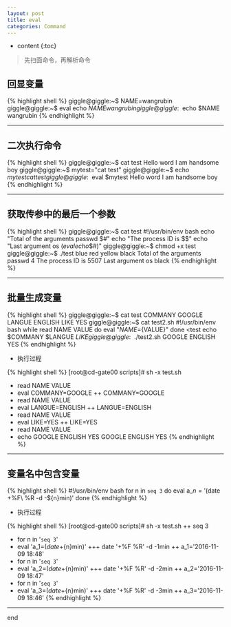 ```yaml
---
layout: post
title: eval
categories: Command
---
```



* content
{:toc}

> 先扫面命令，再解析命令

## 回显变量


{% highlight shell %}
giggle@giggle:~$ NAME=wangrubin
giggle@giggle:~$ eval echo $NAME
wangrubin
giggle@giggle:~$ echo $NAME
wangrubin
{% endhighlight %}


--------------------

## 二次执行命令

{% highlight shell %}
giggle@giggle:~$ cat test 
Hello word
I am handsome boy
giggle@giggle:~$ mytest="cat test"
giggle@giggle:~$ echo $mytest 
cat test
giggle@giggle:~$ eval $mytest
Hello word
I am handsome boy
{% endhighlight %}

----------------------------

## 获取传参中的最后一个参数

{% highlight shell %}
giggle@giggle:~$ cat test 
#!/usr/bin/env bash
echo "Total of the arguments passwd $#"
echo "The process ID is $$"
echo "Last argument os $(eval echo \$$#)"
giggle@giggle:~$ chmod +x test 
giggle@giggle:~$ ./test blue red yellow black
Total of the arguments passwd 4
The process ID is 5507
Last argument os black
{% endhighlight %}

-----------------------------


## 批量生成变量

{% highlight shell %}
giggle@giggle:~$ cat test
COMMANY GOOGLE
LANGUE ENGLISH
LIKE YES
giggle@giggle:~$ cat test2.sh 
#!/usr/bin/env bash
while read NAME VALUE
do
eval "${NAME}=${VALUE}"
done <test
echo $COMMANY $LANGUE $LIKE
giggle@giggle:~$ ./test2.sh 
GOOGLE ENGLISH YES
{% endhighlight %}

* 执行过程


{% highlight shell %}
[root@cd-gate00 scripts]# sh -x test.sh 
+ read NAME VALUE
+ eval COMMANY=GOOGLE
++ COMMANY=GOOGLE
+ read NAME VALUE
+ eval LANGUE=ENGLISH
++ LANGUE=ENGLISH
+ read NAME VALUE
+ eval LIKE=YES
++ LIKE=YES
+ read NAME VALUE
+ echo GOOGLE ENGLISH YES
GOOGLE ENGLISH YES
{% endhighlight %}

-------------------

## 变量名中包含变量

{% highlight shell %}
#!/usr/bin/env bash
for n in `seq 3`
do
   eval a_${n}='$(date +%F\ %R -d -${n}min)'
done
{% endhighlight %}


* 执行过程

{% highlight shell %}
[root@cd-gate00 scripts]# sh -x test.sh 
++ seq 3
+ for n in '`seq 3`'
+ eval 'a_1=$(date +%F\ %R -d -${n}min)'
+++ date '+%F %R' -d -1min
++ a_1='2016-11-09 18:48'
+ for n in '`seq 3`'
+ eval 'a_2=$(date +%F\ %R -d -${n}min)'
+++ date '+%F %R' -d -2min
++ a_2='2016-11-09 18:47'
+ for n in '`seq 3`'
+ eval 'a_3=$(date +%F\ %R -d -${n}min)'
+++ date '+%F %R' -d -3min
++ a_3='2016-11-09 18:46'
{% endhighlight %}

----------------------

end



